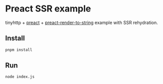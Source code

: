 # Preact SSR example

tinyhttp + [preact](https://preactjs.com) + [preact-render-to-string](https://github.com/preactjs/preact-render-to-string) example with SSR rehydration.

## Install

```sh
pnpm install
```

## Run

```sh
node index.js
```
